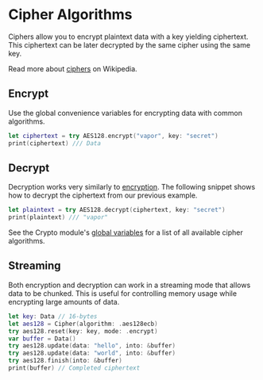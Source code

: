 # Cipher Algorithms

Ciphers allow you to encrypt plaintext data with a key yielding ciphertext. This ciphertext can be later decrypted by the same cipher using the same key.

Read more about [ciphers](https://en.wikipedia.org/wiki/Cipher) on Wikipedia.

## Encrypt

Use the global convenience variables for encrypting data with common algorithms.

```swift
let ciphertext = try AES128.encrypt("vapor", key: "secret")
print(ciphertext) /// Data
```

## Decrypt

Decryption works very similarly to [encryption](#encrypt). The following snippet shows how to decrypt the ciphertext from our previous example.

```swift
let plaintext = try AES128.decrypt(ciphertext, key: "secret")
print(plaintext) /// "vapor"
```

See the Crypto module's [global variables](https://api.vapor.codes/crypto/latest/Crypto/Global%20Variables.html#/Ciphers) for a list of all available cipher algorithms.

## Streaming

Both encryption and decryption can work in a streaming mode that allows data to be chunked. This is useful for controlling memory usage while encrypting large amounts of data.

```swift
let key: Data // 16-bytes
let aes128 = Cipher(algorithm: .aes128ecb)
try aes128.reset(key: key, mode: .encrypt)
var buffer = Data()
try aes128.update(data: "hello", into: &buffer)
try aes128.update(data: "world", into: &buffer)
try aes128.finish(into: &buffer)
print(buffer) // Completed ciphertext
```

